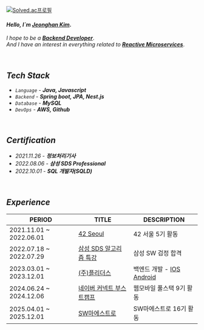 [![Solved.ac프로필](http://mazassumnida.wtf/api/mini/generate_badge?boj=yhs03043)](https://solved.ac/yhs03043)


#### _Hello, I`m_ [**_Jeonghan Kim_**](https://kiwi-spatula-6c8.notion.site/Jeonghan-Kim-1c40d789311580e8a2cae397859d5028).  

_I hope to be a_ [**_Backend Developer_**](https://github.com/jjeonghak/note-repository).  
_And I have an interest in everything related to_ [**_Reactive Microservices_**](https://github.com/jjeonghak/vinsguru-microservices).  


</br>

## _Tech Stack_ 
* _`Language`_ - **_Java, Javascript_**
* _`Backend`_ - **_Spring boot, JPA, Nest.js_**
* _`Database`_ - **_MySQL_**
* _`DevOps`_ - **_AWS, Github_**


</br>

## _Certification_
* _2021.11.26_ - **_정보처리기사_**
* _2022.08.06_ - **_삼성 SDS Professional_**
* _2022.10.01_ - **_SQL 개발자(SQLD)_**


</br>

## _Experience_
| **PERIOD** | **TITLE** | **DESCRIPTION** |
| ------- | ------- | ------- |
| 2021.11.01 ~ 2022.06.01 | [42 Seoul](https://www.42seoul.kr/seoul42/main/view) | 42 서울 5기 활동 |
| 2022.07.18 ~ 2022.07.29 | [삼성 SDS 알고리즘 특강](https://www.samsungsds.com/kr/insights/1233793_4627.html) | 삼성 SW 검정 합격 |
| 2023.03.01 ~ 2023.12.01 | [(주)플리더스](https://www.plithus.kr) | 백엔드 개발 - [IOS](https://apps.apple.com/kr/app/id6443593709) [Android](https://play.google.com/store/apps/details?id=kr.plithus.app)  |
| 2024.06.24 ~ 2024.12.06 | [네이버 커넥트 부스트캠프](https://boostcamp.connect.or.kr/) | 웹모바일 풀스택 9기 활동 |
| 2025.04.01 ~ 2025.12.01 | [SW마에스트로](https://www.swmaestro.org/sw/main/main.do) | SW마에스트로 16기 활동 |


<!--
**jjeonghak/jjeonghak* is a ✨ _special_ ✨ repository because its `README.md` (this file) appears on your GitHub profile.

Here are some ideas to get you started:

- 🔭 I’m currently working on ...
- 🌱 I’m currently learning ...
- 👯 I’m looking to collaborate on ...
- 🤔 I’m looking for help with ...
- 💬 Ask me about ...
- 📫 How to reach me: ...
- 😄 Pronouns: ...
- ⚡ Fun fact: ...
-->
